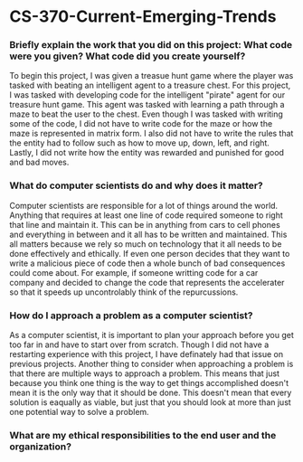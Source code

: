 # CS-370-Current-Emerging-Trends

### Briefly explain the work that you did on this project: What code were you given? What code did you create yourself?
To begin this project, I was given a treasue hunt game where the player was tasked with beating an intelligent agent to a treasure chest. For this project, I was tasked with developing code for the intelligent "pirate" agent for our treasure hunt game. This agent was tasked with learning a path through a maze to beat the user to the chest. Even though I was tasked with writing some of the code, I did not have to write code for the maze or how the maze is represented in matrix form. I also did not have to write the rules that the entity had to follow such as how to move up, down, left, and right. Lastly, I did not write how the entity was rewarded and punished for good and bad moves.
### What do computer scientists do and why does it matter?
Computer scientists are responsible for a lot of things around the world. Anything that requires at least one line of code required someone to right that line and maintain it. This can be in anything from cars to cell phones and everything in between and it all has to be written and maintained. This all matters because we rely so much on technology that it all needs to be done effectively and ethically. If even one person decides that they want to write a malicious piece of code then a whole bunch of bad consequences could come about. For example, if someone writting code for a car company and decided to change the code that represents the accelerater so that it speeds up uncontrolably think of the repurcussions.
### How do I approach a problem as a computer scientist?
As a computer scientist, it is important to plan your approach before you get too far in and have to start over from scratch. Though I did not have a restarting experience with this project, I have definately had that issue on previous projects. Another thing to consider when approaching a problem is that there are multiple ways to approach a problem. This means that just because you think one thing is the way to get things accomplished doesn't mean it is the only way that it should be done. This doesn't mean that every solution is eaqually as viable, but just that you should look at more than just one potential way to solve a problem.
### What are my ethical responsibilities to the end user and the organization?
